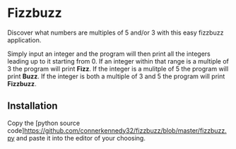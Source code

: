# Fizzbuzz

Discover what numbers are multiples of 5 and/or 3 with this easy fizzbuzz application.

Simply input an integer and the program will then print all the integers leading up to it starting from 0. If an integer within that range is a multiple of 3 the program will print **Fizz**. If the integer is a mulitple of 5 the program will print **Buzz**. If the integer is both a multiple of 3 and 5 the program will print **Fizzbuzz**.

## Installation 

Copy the [python source code]https://github.com/connerkennedy32/fizzbuzz/blob/master/fizzbuzz.py and paste it into the editor of your choosing.

